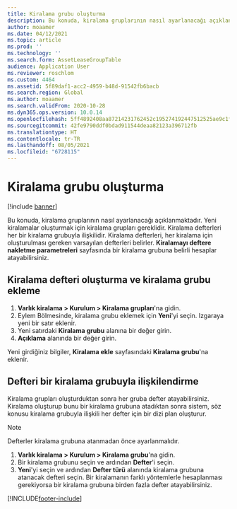 ```yaml
---
title: Kiralama grubu oluşturma
description: Bu konuda, kiralama gruplarının nasıl ayarlanacağı açıklanmaktadır. Yeni kiralamalar oluşturmak için kiralama grupları gereklidir.
author: moaamer
ms.date: 04/12/2021
ms.topic: article
ms.prod: ''
ms.technology: ''
ms.search.form: AssetLeaseGroupTable
audience: Application User
ms.reviewer: roschlom
ms.custom: 4464
ms.assetid: 5f89daf1-acc2-4959-b48d-91542fb6bacb
ms.search.region: Global
ms.author: moaamer
ms.search.validFrom: 2020-10-28
ms.dyn365.ops.version: 10.0.14
ms.openlocfilehash: 5ff4892408aa87214231762452c195274192447512525ae9c1f08dad8e318076
ms.sourcegitcommit: 42fe9790ddf0bdad911544deaa82123a396712fb
ms.translationtype: HT
ms.contentlocale: tr-TR
ms.lasthandoff: 08/05/2021
ms.locfileid: "6728115"
---
```

# <a name="create-a-lease-group"></a>Kiralama grubu oluşturma

[!include [banner](../includes/banner.md)]

Bu konuda, kiralama gruplarının nasıl ayarlanacağı açıklanmaktadır. Yeni kiralamalar oluşturmak için kiralama grupları gereklidir. Kiralama defterleri her bir kiralama grubuyla ilişkilidir. Kiralama defterleri, her kiralama için oluşturulması gereken varsayılan defterleri belirler. **Kiralamayı deftere nakletme parametreleri** sayfasında bir kiralama grubuna belirli hesaplar atayabilirsiniz.

## <a name="create-a-lease-book-and-add-a-lease-group"></a>Kiralama defteri oluşturma ve kiralama grubu ekleme

1. **Varlık kiralama \> Kurulum \> Kiralama grupları**'na gidin.
2. Eylem Bölmesinde, kiralama grubu eklemek için **Yeni**'yi seçin. Izgaraya yeni bir satır eklenir.
3. Yeni satırdaki **Kiralama grubu** alanına bir değer girin.
4. **Açıklama** alanında bir değer girin.

Yeni girdiğiniz bilgiler, **Kiralama ekle** sayfasındaki **Kiralama grubu**'na eklenir.

## <a name="associate-a-book-with-a-lease-group"></a>Defteri bir kiralama grubuyla ilişkilendirme

Kiralama grupları oluşturduktan sonra her gruba defter atayabilirsiniz. Kiralama oluşturup bunu bir kiralama grubuna atadıktan sonra sistem, söz konusu kiralama grubuyla ilişkili her defter için bir dizi plan oluşturur.

> [!NOTE]
> Defterler kiralama grubuna atanmadan önce ayarlanmalıdır.

1. **Varlık kiralama \> Kurulum \> Kiralama grubu**'na gidin.
2. Bir kiralama grubunu seçin ve ardından **Defter**'i seçin.
3. **Yeni**'yi seçin ve ardından **Defter türü** alanında kiralama grubuna atanacak defteri seçin. Bir kiralamanın farklı yöntemlerle hesaplanması gerekiyorsa bir kiralama grubuna birden fazla defter atayabilirsiniz.


[!INCLUDE[footer-include](../../includes/footer-banner.md)]
